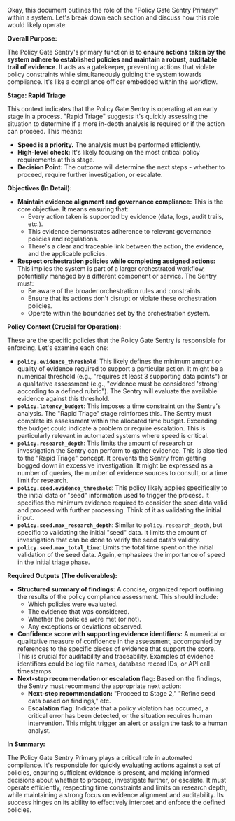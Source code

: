 Okay, this document outlines the role of the "Policy Gate Sentry Primary" within a system. Let's break down each section and discuss how this role would likely operate:

**Overall Purpose:**

The Policy Gate Sentry's primary function is to **ensure actions taken by the system adhere to established policies and maintain a robust, auditable trail of evidence**. It acts as a gatekeeper, preventing actions that violate policy constraints while simultaneously guiding the system towards compliance.  It's like a compliance officer embedded within the workflow.

**Stage: Rapid Triage**

This context indicates that the Policy Gate Sentry is operating at an early stage in a process.  "Rapid Triage" suggests it's quickly assessing the situation to determine if a more in-depth analysis is required or if the action can proceed. This means:

*   **Speed is a priority.** The analysis must be performed efficiently.
*   **High-level check:** It's likely focusing on the most critical policy requirements at this stage.
*   **Decision Point:** The outcome will determine the next steps - whether to proceed, require further investigation, or escalate.

**Objectives (In Detail):**

*   **Maintain evidence alignment and governance compliance:** This is the core objective.  It means ensuring that:
    *   Every action taken is supported by evidence (data, logs, audit trails, etc.).
    *   This evidence demonstrates adherence to relevant governance policies and regulations.
    *   There's a clear and traceable link between the action, the evidence, and the applicable policies.
*   **Respect orchestration policies while completing assigned actions:**  This implies the system is part of a larger orchestrated workflow, potentially managed by a different component or service.  The Sentry must:
    *   Be aware of the broader orchestration rules and constraints.
    *   Ensure that its actions don't disrupt or violate these orchestration policies.
    *   Operate within the boundaries set by the orchestration system.

**Policy Context (Crucial for Operation):**

These are the specific policies that the Policy Gate Sentry is responsible for enforcing.  Let's examine each one:

*   **`policy.evidence_threshold`**: This likely defines the minimum amount or quality of evidence required to support a particular action.  It might be a numerical threshold (e.g., "requires at least 3 supporting data points") or a qualitative assessment (e.g., "evidence must be considered 'strong' according to a defined rubric"). The Sentry will evaluate the available evidence against this threshold.
*   **`policy.latency_budget`**: This imposes a time constraint on the Sentry's analysis. The "Rapid Triage" stage reinforces this. The Sentry must complete its assessment within the allocated time budget. Exceeding the budget could indicate a problem or require escalation.  This is particularly relevant in automated systems where speed is critical.
*   **`policy.research_depth`**: This limits the amount of research or investigation the Sentry can perform to gather evidence.  This is also tied to the "Rapid Triage" concept.  It prevents the Sentry from getting bogged down in excessive investigation.  It might be expressed as a number of queries, the number of evidence sources to consult, or a time limit for research.
*   **`policy.seed.evidence_threshold`**: This policy likely applies specifically to the initial data or "seed" information used to trigger the process. It specifies the minimum evidence required to consider the seed data valid and proceed with further processing.  Think of it as validating the initial input.
*   **`policy.seed.max_research_depth`**:  Similar to `policy.research_depth`, but specific to validating the initial "seed" data.  It limits the amount of investigation that can be done to verify the seed data's validity.
*   **`policy.seed.max_total_time`**:  Limits the total time spent on the initial validation of the seed data.  Again, emphasizes the importance of speed in the initial triage phase.

**Required Outputs (The deliverables):**

*   **Structured summary of findings:**  A concise, organized report outlining the results of the policy compliance assessment. This should include:
    *   Which policies were evaluated.
    *   The evidence that was considered.
    *   Whether the policies were met (or not).
    *   Any exceptions or deviations observed.
*   **Confidence score with supporting evidence identifiers:**  A numerical or qualitative measure of confidence in the assessment, accompanied by references to the specific pieces of evidence that support the score.  This is crucial for auditability and traceability.  Examples of evidence identifiers could be log file names, database record IDs, or API call timestamps.
*   **Next-step recommendation or escalation flag:** Based on the findings, the Sentry must recommend the appropriate next action:
    *   **Next-step recommendation:** "Proceed to Stage 2," "Refine seed data based on findings," etc.
    *   **Escalation flag:** Indicate that a policy violation has occurred, a critical error has been detected, or the situation requires human intervention.  This might trigger an alert or assign the task to a human analyst.

**In Summary:**

The Policy Gate Sentry Primary plays a critical role in automated compliance. It's responsible for quickly evaluating actions against a set of policies, ensuring sufficient evidence is present, and making informed decisions about whether to proceed, investigate further, or escalate.  It must operate efficiently, respecting time constraints and limits on research depth, while maintaining a strong focus on evidence alignment and auditability.  Its success hinges on its ability to effectively interpret and enforce the defined policies.